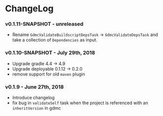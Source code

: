 # ChangeLog

### v0.1.11-SNAPSHOT - unreleased
 - Rename `GdmcValidateBuildscriptDepsTask` -> `GdmcValidateDepsTask` and take a collection of `Dependencies` as input.

### v0.1.10-SNAPSHOT - July 29th, 2018
 - Upgrade gradle 4.4 -> 4.9
 - Upgrade deployable 0.1.12 -> 0.2.0
 - remove support for old `maven` plugin

### v0.1.9 - June 27th, 2018
 - Introduce changelog
 - fix bug in `validateSelf` task when the project is referenced with an `inheritVersion` in gdmc
